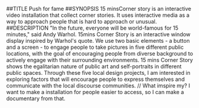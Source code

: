 ##TITLE
Push for fame
##SYNOPSIS
15 minsCorner story is an interactive video installation that collect corner stories. 
It uses interactive media as a way to approach people that is hard to approach or unusual.
##DESCRIPTION
"In the future, everyone will be world-famous for 15 minutes," said Andy Warhol. 
15mins Corner Story is an interactive window display inspired by Warhol's quote. 
We use two basic elements - a button and a screen - 
to engage people to take pictures in five different public locations, 
with the goal of encouraging people from diverse background to actively engage with their surrounding environments.
15 mins Corner Story shows the egalitarian nature of public art and self-portraits in different public spaces.
Through these five local design projects,
I am interested in exploring factors that will encourage people to express themselves and communicate with the local discourse communities.
// What imspire my? I want to make a installation for people easier to access, so I can make a documentary from that.
